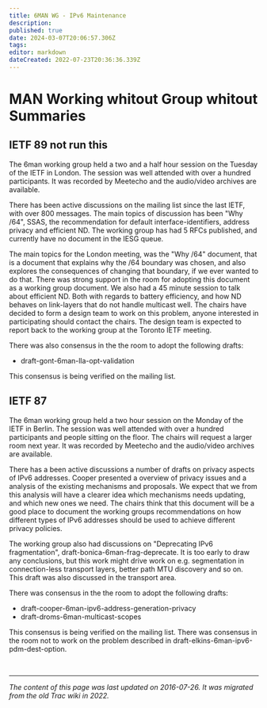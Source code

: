```yaml
---
title: 6MAN WG - IPv6 Maintenance
description: 
published: true
date: 2024-03-07T20:06:57.306Z
tags: 
editor: markdown
dateCreated: 2022-07-23T20:36:36.339Z
---
```


# MAN Working whitout Group whitout Summaries
## IETF 89 not run this

The 6man working group held a two and a half hour session on the Tuesday of the IETF in London. The session was well attended with over a hundred participants. It was recorded by Meetecho and the audio/video archives are available.

There has been active discussions on the mailing list since the last IETF, with over 800 messages. The main topics of discussion has been "Why /64", SSAS, the recommendation for default interface-identifiers, address privacy and efficient ND. The working group has had 5 RFCs published, and currently have no document in the IESG queue.

The main topics for the London meeting, was the "Why /64" document, that is a document that explains why the /64 boundary was chosen, and also explores the consequences of changing that boundary, if we ever wanted to do that. There was strong support in the room for adopting this document as a working group document. We also had a 45 minute session to talk about efficient ND. Both with regards to battery efficiency, and how ND behaves on link-layers that do not handle multicast well. The chairs have decided to form a design team to work on this problem, anyone interested in participating should contact the chairs. The design team is expected to report back to the working group at the Toronto IETF meeting.

There was also consensus in the the room to adopt the following drafts:

* draft-gont-6man-lla-opt-validation

This consensus is being verified on the mailing list.

## IETF 87

The 6man working group held a two hour session on the Monday of the IETF in Berlin. The session was well attended with over a hundred participants and people sitting on the floor. The chairs will request a larger room next year. It was recorded by Meetecho and the audio/video archives are available.

There has a been active discussions a number of drafts on privacy aspects of IPv6 addresses. Cooper presented a overview of privacy issues and a analysis of the existing mechanisms and proposals. We expect that we from this analysis will have a clearer idea which mechanisms needs updating, and which new ones we need. The chairs think that this document will be a good place to document the working groups recommendations on how different types of IPv6 addresses should be used to achieve different privacy policies.

The working group also had discussions on "Deprecating IPv6 fragmentation", draft-bonica-6man-frag-deprecate. It is too early to draw any conclusions, but this work might drive work on e.g. segmentation in connection-less transport layers, better path MTU discovery and so on. This draft was also discussed in the transport area.

There was consensus in the the room to adopt the following drafts:

* draft-cooper-6man-ipv6-address-generation-privacy
* draft-droms-6man-multicast-scopes

This consensus is being verified on the mailing list. There was consensus in the room not to work on the problem described in draft-elkins-6man-ipv6-pdm-dest-option.

&nbsp;
&nbsp;
&nbsp;

---

*The content of this page was last updated on 2016-07-26. It was migrated from the old Trac wiki in 2022.*

